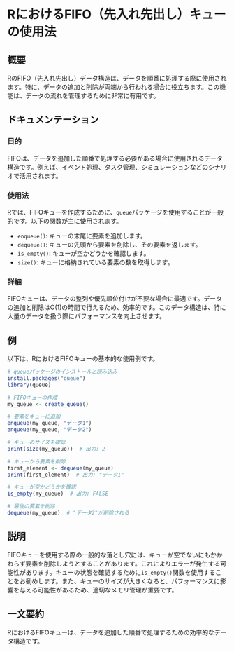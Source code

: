 <!--
Meta Description: # RにおけるFIFO（先入れ先出し）キューの使用法 ## 概要 RのFIFO（先入れ先出し）データ構造は、データを順番に処理する際に使用されます。特に、データの追加と削除が両端から行われる場合に役立ちます。この機能は、データの流れを管理するために非常に有用です。 ## ドキュメンテーション ###...
Meta Keywords: my_queue, queue, enqueue, dequeue, is_empty
-->

# RにおけるFIFO（先入れ先出し）キューの使用法

## 概要
RのFIFO（先入れ先出し）データ構造は、データを順番に処理する際に使用されます。特に、データの追加と削除が両端から行われる場合に役立ちます。この機能は、データの流れを管理するために非常に有用です。

## ドキュメンテーション
### 目的
FIFOは、データを追加した順番で処理する必要がある場合に使用されるデータ構造です。例えば、イベント処理、タスク管理、シミュレーションなどのシナリオで活用されます。

### 使用法
Rでは、FIFOキューを作成するために、`queue`パッケージを使用することが一般的です。以下の関数が主に使用されます。

- `enqueue()`: キューの末尾に要素を追加します。
- `dequeue()`: キューの先頭から要素を削除し、その要素を返します。
- `is_empty()`: キューが空かどうかを確認します。
- `size()`: キューに格納されている要素の数を取得します。

### 詳細
FIFOキューは、データの整列や優先順位付けが不要な場合に最適です。データの追加と削除はO(1)の時間で行えるため、効率的です。このデータ構造は、特に大量のデータを扱う際にパフォーマンスを向上させます。

## 例
以下は、RにおけるFIFOキューの基本的な使用例です。

```R
# queueパッケージのインストールと読み込み
install.packages("queue")
library(queue)

# FIFOキューの作成
my_queue <- create_queue()

# 要素をキューに追加
enqueue(my_queue, "データ1")
enqueue(my_queue, "データ2")

# キューのサイズを確認
print(size(my_queue))  # 出力: 2

# キューから要素を削除
first_element <- dequeue(my_queue)
print(first_element)  # 出力: "データ1"

# キューが空かどうかを確認
is_empty(my_queue)  # 出力: FALSE

# 最後の要素を削除
dequeue(my_queue)  # "データ2"が削除される
```

## 説明
FIFOキューを使用する際の一般的な落とし穴には、キューが空でないにもかかわらず要素を削除しようとすることがあります。これによりエラーが発生する可能性があります。キューの状態を確認するために`is_empty()`関数を使用することをお勧めします。また、キューのサイズが大きくなると、パフォーマンスに影響を与える可能性があるため、適切なメモリ管理が重要です。

## 一文要約
RにおけるFIFOキューは、データを追加した順番で処理するための効率的なデータ構造です。